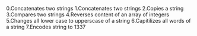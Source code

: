 0.Concatenates two strings
1.Concatenates two strings
2.Copies a string
3.Compares two strings
4.Reverses content of an array of integers
5.Changes all lower case to upperscase of a string
6.Capitilizes all words of a string
7.Encodes string to 1337
